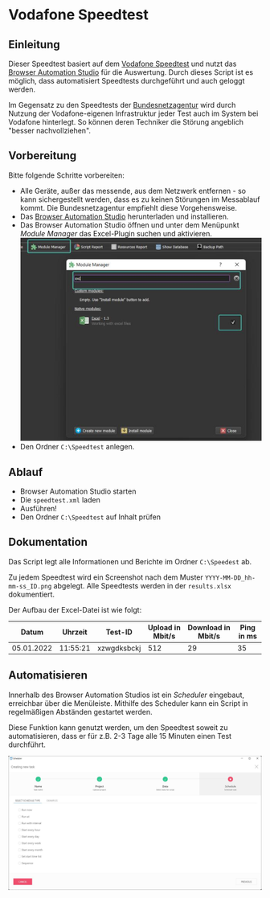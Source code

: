 # Vodafone Speedtest

## Einleitung

Dieser Speedtest basiert auf dem [Vodafone Speedtest](https://speedtest.vodafone.de) und nutzt das [Browser Automation Studio](https://bablosoft.com/shop/BrowserAutomationStudio#download) für die Auswertung. Durch dieses Script ist es möglich, dass automatisiert Speedtests durchgeführt und auch geloggt werden.

Im Gegensatz zu den Speedtests der [Bundesnetzagentur](https://breitbandmessung.de) wird durch Nutzung der Vodafone-eigenen Infrastruktur jeder Test auch im System bei Vodafone hinterlegt. So können deren Techniker die Störung angeblich "besser nachvollziehen".

## Vorbereitung

Bitte folgende Schritte vorbereiten:

- Alle Geräte, außer das messende, aus dem Netzwerk entfernen - so kann sichergestellt werden, dass es zu keinen Störungen im Messablauf kommt. Die Bundesnetzagentur empfiehlt diese Vorgehensweise.
- Das [Browser Automation Studio](https://bablosoft.com/shop/BrowserAutomationStudio#download) herunterladen und installieren.
- Das Browser Automation Studio öffnen und unter dem Menüpunkt _Module Manager_ das Excel-Plugin suchen und aktivieren.
![Excelplugin aktivieren](/assets/excelplugin.jpg)
- Den Ordner `C:\Speedtest` anlegen.

## Ablauf

- Browser Automation Studio starten
- Die `speedtest.xml` laden
- Ausführen!
- Den Ordner `C:\Speedtest` auf Inhalt prüfen

## Dokumentation

Das Script legt alle Informationen und Berichte im Ordner `C:\Speedest` ab.

Zu jedem Speedtest wird ein Screenshot nach dem Muster `YYYY-MM-DD_hh-mm-ss_ID.png` abgelegt. Alle Speedtests werden in der `results.xlsx` dokumentiert.

Der Aufbau der Excel-Datei ist wie folgt:

| Datum      | Uhrzeit  | Test-ID     | Upload in Mbit/s | Download in Mbit/s | Ping in ms |
|------------|----------|-------------|------------------|--------------------|------------|
| 05.01.2022 | 11:55:21 | xzwgdksbckj | 512              | 29                 | 35         |

## Automatisieren

Innerhalb des Browser Automation Studios ist ein _Scheduler_ eingebaut, erreichbar über die Menüleiste. Mithilfe des Scheduler kann ein Script in regelmäßigen Abständen gestartet werden.

Diese Funktion kann genutzt werden, um den Speedtest soweit zu automatisieren, dass er für z.B. 2-3 Tage alle 15 Minuten einen Test durchführt.

![Scheduler](assets/scheduler.jpg)
